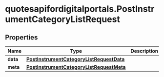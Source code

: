 # quotesapifordigitalportals.PostInstrumentCategoryListRequest

## Properties

Name | Type | Description | Notes
------------ | ------------- | ------------- | -------------
**data** | [**PostInstrumentCategoryListRequestData**](PostInstrumentCategoryListRequestData.md) |  | [optional] 
**meta** | [**PostInstrumentCategoryListRequestMeta**](PostInstrumentCategoryListRequestMeta.md) |  | [optional] 


